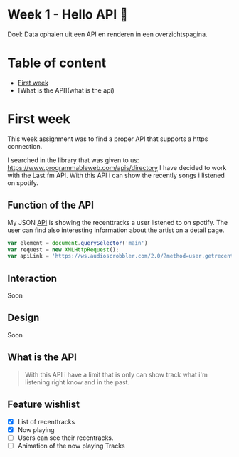 # Week 1 - Hello API 🐒

Doel: Data ophalen uit een API en renderen in een overzichtspagina.

# Table of content
* [First week](firstweek)
* [What is the API](what is the api)


# First week
This week assignment was to find a proper API that supports a https connection.

I searched in the library that was given to us: https://www.programmableweb.com/apis/directory I have decided to work with the Last.fm API. With this API i can show the recently songs i listened on spotify.


## Function of the API
My JSON [API](https://ws.audioscrobbler.com/2.0/?method=user.getrecenttracks&user=nathankeyzer&api_key=558413ce30002869acf1d2e2d9c2047b&format=json&page=1) is showing the recenttracks a user listened to on spotify. The user can find also interesting information about the artist on a detail page.

```javascript
var element = document.querySelector('main')
var request = new XMLHttpRequest();
var apiLink = 'https://ws.audioscrobbler.com/2.0/?method=user.getrecenttracks&user=nathankeyzer&api_key=558413ce30002869acf1d2e2d9c2047b&format=json&page=1';
```


## Interaction
Soon

## Design
Soon

## What is the API

>With this API i have a limit that is only can show track what i'm listening right know and in the past.

## Feature wishlist
- [x] List of recenttracks
- [x] Now playing
- [ ] Users can see their recentracks.
- [ ] Animation of the now playing Tracks
